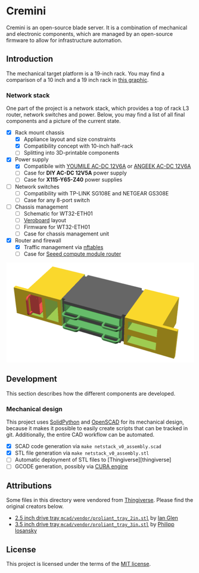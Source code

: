# Cremini

Cremini is an open-source blade server. It is a combination of mechanical and electronic components, which are managed by an open-source firmware to allow for infrastructure automation.

## Introduction

The mechanical target platform is a 19-inch rack. You may find a comparison of a 10 inch and a 19 inch rack in [this graphic][img-10-vs-19-inch].

### Network stack

One part of the project is a network stack, which provides a top of rack L3 router, network switches and power. Below, you may find a list of all final components and a picture of the current state.

- [x] Rack mount chassis
  - [x] Appliance layout and size constraints
  - [x] Compatibility concept with 10-inch half-rack
  - [ ] Splitting into 3D-printable components
- [x] Power supply
  - [x] Compatibile with [YOUMILE AC-DC 12V6A][amazon-psu-youmile] or [ANGEEK AC-DC 12V6A][amazon-psu-angeek]
  - [ ] Case for **DIY AC-DC 12V5A** power supply
  - [ ] Case for **X115-Y65-Z40** power supplies
- [ ] Network switches
  - [ ] Compatibility with TP-LINK SG108E and NETGEAR GS308E
  - [ ] Case for any 8-port switch
- [ ] Chassis management
  - [ ] Schematic for WT32-ETH01
  - [ ] [Veroboard][wikipedia-veroboard] layout
  - [ ] Firmware for WT32-ETH01
  - [ ] Case for chassis management unit
- [x] Router and firewall
  - [x] Traffic management via [nftables][wiki-nftables]
  - [ ] Case for [Seeed compute module router][seeed-cm4router]

![Network stack CAD preview][img-netstack]

## Development

This section describes how the different components are developed.

### Mechanical design

This project uses [SolidPython][github-solidpython] and [OpenSCAD][website-openscad] for its mechanical design, because it makes it possible to easily create scripts that can be tracked in git. Additionally, the entire CAD workflow can be automated.

- [x] SCAD code generation via `make netstack_v0_assembly.scad`
- [x] STL file generation via `make netstack_v0_assembly.stl`
- [ ] Automatic deployment of STL files to [Thingiverse][thingiverse]
- [ ] GCODE generation, possibly via [CURA engine][reddit-cura-cli]

## Attributions

Some files in this directory were vendored from [Thingiverse][website-thingiverse]. Please find the original creators below.

- [2.5 inch drive tray `mcad/vendor/proliant_tray_2in.stl`](https://www.thingiverse.com/thing:4241436) by [Ian Glen](https://www.thingiverse.com/codethatthinks/designs)
- [3.5 inch drive tray `mcad/vendor/proliant_tray_3in.stl`](https://www.thingiverse.com/thing:4656921) by [Philipp losansky](https://www.thingiverse.com/bluebeardking/designs)

## License

This project is licensed under the terms of the [MIT license][file-license].

[file-license]: ./LICENSE.md
[img-netstack]: ./docs/netstack_v0_assembly.png
[img-10-vs-19-inch]: https://upload.wikimedia.org/wikipedia/commons/8/84/19_inch_vs_10_inch_rack_dimensions.svg
[github-solidpython]: https://github.com/SolidCode/SolidPython
[website-openscad]: https://openscad.org/
[reddit-cura-cli]: https://www.reddit.com/r/Cura/comments/kxz6li/does_cura_have_any_sort_of_cli/
[amazon-psu-youmile]: https://www.amazon.de/dp/B07TZY73H6
[amazon-psu-angeek]: https://www.amazon.de/dp/B07KPK525R
[wikipedia-veroboard]: https://en.wikipedia.org/wiki/Veroboard
[wiki-nftables]: https://wiki.nftables.org/wiki-nftables/index.php/What_is_nftables%3F
[seeed-cm4router]: https://www.seeedstudio.com/Rapberry-Pi-CM4-Dual-GbE-Carrier-Board-p-4874.html
[website-thingiverse]: https://www.thingiverse.com
